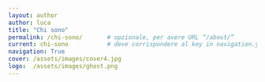 ```yaml
---
layout: author
author: luca
title: "Chi sono"
permalink: /chi-sono/       # opzionale, per avere URL “/about/”
current: chi-sono           # deve corrispondere al key in navigation.yml
navigation: True
cover: /assets/images/cover4.jpg
logo:  /assets/images/ghost.png
---
```


